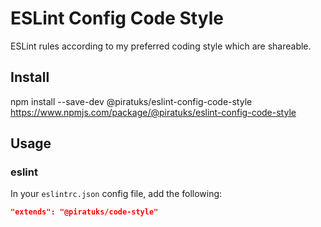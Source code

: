 # ESLint Config Code Style

ESLint rules according to my preferred coding style which are shareable.

## Install

npm install --save-dev @piratuks/eslint-config-code-style <br />
https://www.npmjs.com/package/@piratuks/eslint-config-code-style

## Usage

### eslint

In your `eslintrc.json` config file, add the following:

```json
"extends": "@piratuks/code-style"
```
